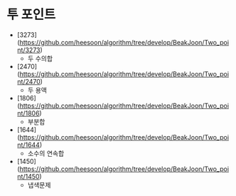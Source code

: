 투 포인트
==========================================================================================
* [3273] (https://github.com/heesoon/algorithm/tree/develop/BeakJoon/Two_point/3273)
  * 두 수의합
* [2470] (https://github.com/heesoon/algorithm/tree/develop/BeakJoon/Two_point/2470)
  * 두 용액
* [1806] (https://github.com/heesoon/algorithm/tree/develop/BeakJoon/Two_point/1806)
  * 부분합
* [1644] (https://github.com/heesoon/algorithm/tree/develop/BeakJoon/Two_point/1644)
  * 소수의 연속합
* [1450] (https://github.com/heesoon/algorithm/tree/develop/BeakJoon/Two_point/1450)
  * 냅색문제